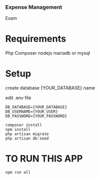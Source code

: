 ### Expense Management
 Exam

# Requirements
Php
Composer
nodejs
mariadb or mysql

# Setup
create database {YOUR_DATABASE} name

edit .env file

```
DB_DATABASE={YOUR_DATABASE}
DB_USERNAME={YOUR_USER}
DB_PASSWORD={YOUR_PASSWORD}
```

```
composer install
npm install
php artisan migrate
php artisan db:seed
```

# TO RUN THIS APP
```
npm run all
```


